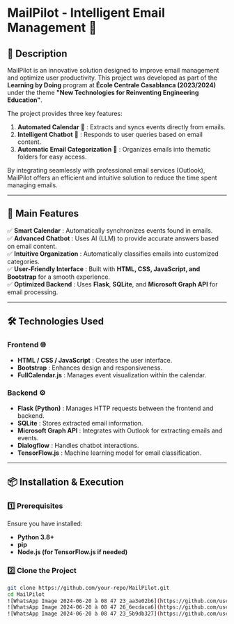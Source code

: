 # MailPilot - Intelligent Email Management 📩  

## 📖 Description  

MailPilot is an innovative solution designed to improve email management and optimize user productivity. This project was developed as part of the **Learning by Doing** program at **École Centrale Casablanca (2023/2024)** under the theme **"New Technologies for Reinventing Engineering Education"**.  

The project provides three key features:  
1. **Automated Calendar** 📅 : Extracts and syncs events directly from emails.  
2. **Intelligent Chatbot** 🤖 : Responds to user queries based on email content.  
3. **Automatic Email Categorization** 📂 : Organizes emails into thematic folders for easy access.  

By integrating seamlessly with professional email services (Outlook), MailPilot offers an efficient and intuitive solution to reduce the time spent managing emails.  

---

## 🚀 **Main Features**  

✅ **Smart Calendar** : Automatically synchronizes events found in emails.  
✅ **Advanced Chatbot** : Uses AI (LLM) to provide accurate answers based on email content.  
✅ **Intuitive Organization** : Automatically classifies emails into customized categories.  
✅ **User-Friendly Interface** : Built with **HTML, CSS, JavaScript, and Bootstrap** for a smooth experience.  
✅ **Optimized Backend** : Uses **Flask**, **SQLite**, and **Microsoft Graph API** for email processing.  

---

## 🛠 **Technologies Used**  

### **Frontend** 🌐  
- **HTML / CSS / JavaScript** : Creates the user interface.  
- **Bootstrap** : Enhances design and responsiveness.  
- **FullCalendar.js** : Manages event visualization within the calendar.  

### **Backend** ⚙️  
- **Flask (Python)** : Manages HTTP requests between the frontend and backend.  
- **SQLite** : Stores extracted email information.  
- **Microsoft Graph API** : Integrates with Outlook for extracting emails and events.  
- **Dialogflow** : Handles chatbot interactions.  
- **TensorFlow.js** : Machine learning model for email classification.  

---

## 📦 **Installation & Execution**  

### **1️⃣ Prerequisites**  
Ensure you have installed:  
- **Python 3.8+**  
- **pip**  
- **Node.js (for TensorFlow.js if needed)**  

### **2️⃣ Clone the Project**  
```bash
git clone https://github.com/your-repo/MailPilot.git
cd MailPilot
![WhatsApp Image 2024-06-20 à 08 47 23_aa3e02b6](https://github.com/user-attachments/assets/dd0c4ce8-68e4-4266-bdd3-de773acce08a)
![WhatsApp Image 2024-06-20 à 08 47 26_6ecdaca6](https://github.com/user-attachments/assets/3cfca5b0-9629-4d17-becc-c429fc803310)
![WhatsApp Image 2024-06-20 à 08 47 23_5b9db327](https://github.com/user-attachments/assets/103028eb-401c-43f0-9139-9be0bffc60ea)
